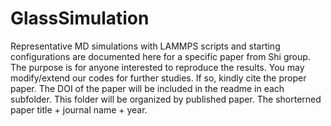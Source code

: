# GlassSimulation
Representative MD simulations with LAMMPS scripts and starting configurations are documented here for a specific paper from Shi group.
The purpose is for anyone interested to reproduce the results. You may modify/extend our codes for further studies. If so, kindly cite the proper paper.
The DOI of the paper will be included in the readme in each subfolder.
This folder will be organized by published paper. The shorterned paper title + journal name + year. 
